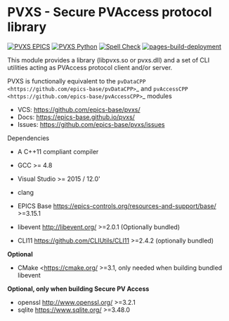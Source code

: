 PVXS - Secure PVAccess protocol library
=======================================

[![PVXS EPICS](https://github.com/george-mcintyre/pvxs/actions/workflows/ci-scripts-build.yml/badge.svg?branch=tls)](https://github.com/george-mcintyre/pvxs/actions/workflows/ci-scripts-build.yml) [![PVXS Python](https://github.com/george-mcintyre/pvxs/actions/workflows/python.yml/badge.svg?branch=tls)](https://github.com/george-mcintyre/pvxs/actions/workflows/python.yml) [![Spell Check](https://github.com/george-mcintyre/pvxs/actions/workflows/codespell.yml/badge.svg?branch=tls)](https://github.com/george-mcintyre/pvxs/actions/workflows/codespell.yml) [![pages-build-deployment](https://github.com/george-mcintyre/pvxs/actions/workflows/pages/pages-build-deployment/badge.svg?branch=tls)](https://github.com/george-mcintyre/pvxs/actions/workflows/pages/pages-build-deployment)


This module provides a library (libpvxs.so or pvxs.dll) and a set of
CLI utilities acting as PVAccess protocol client and/or server.

PVXS is functionally equivalent to the
`pvDataCPP <https://github.com/epics-base/pvDataCPP>`_ and
`pvAccessCPP <https://github.com/epics-base/pvAccessCPP>`_ modules

- VCS: https://github.com/epics-base/pvxs/
- Docs: https://epics-base.github.io/pvxs/
- Issues: https://github.com/epics-base/pvxs/issues

Dependencies

* A C++11 compliant compiler

* GCC >= 4.8
* Visual Studio >= 2015 / 12.0'
* clang

* EPICS Base https://epics-controls.org/resources-and-support/base/ >=3.15.1
* libevent http://libevent.org/ >=2.0.1  (Optionally bundled)
* CLI11 https://github.com/CLIUtils/CLI11 >=2.4.2 (optionally bundled)

**Optional**
* CMake <https://cmake.org/ >=3.1, only needed when building bundled libevent

**Optional, only when building Secure PV Access**
* openssl http://www.openssl.org/ >=3.2.1
* sqlite https://www.sqlite.org/ >=3.48.0
